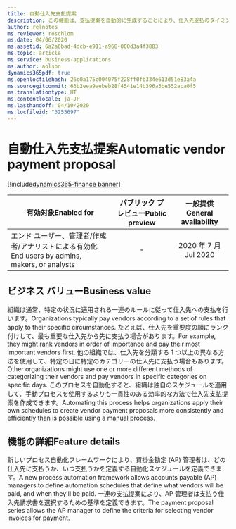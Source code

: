 ```yaml
---
title: 自動仕入先支払提案
description: この機能は、支払提案を自動的に生成することにより、仕入先支払のタイミングの最適化を支援します。
author: relnotes
ms.reviewer: roschlom
ms.date: 04/06/2020
ms.assetid: 6a2a6bad-4dcb-e911-a968-000d3a4f3883
ms.topic: article
ms.service: business-applications
ms.author: aolson
dynamics365pdf: true
ms.openlocfilehash: 26c0a175c004075f228ff0fb334e613d51e83a4a
ms.sourcegitcommit: 63b2eea9aebeb28f4541e14b396a3be552aca0f5
ms.translationtype: HT
ms.contentlocale: ja-JP
ms.lasthandoff: 04/10/2020
ms.locfileid: "3255697"
---
```

# <a name="automatic-vendor-payment-proposal"></a><span data-ttu-id="974c5-103">自動仕入先支払提案</span><span class="sxs-lookup"><span data-stu-id="974c5-103">Automatic vendor payment proposal</span></span>
[!include[dynamics365-finance banner](../includes/dynamics365-finance.md)]

| <span data-ttu-id="974c5-104">有効対象</span><span class="sxs-lookup"><span data-stu-id="974c5-104">Enabled for</span></span>    |  <span data-ttu-id="974c5-105">パブリック プレビュー</span><span class="sxs-lookup"><span data-stu-id="974c5-105">Public preview</span></span> | <span data-ttu-id="974c5-106">一般提供</span><span class="sxs-lookup"><span data-stu-id="974c5-106">General availability</span></span> | 
| ---------- | :----------: |:----------: |
|<span data-ttu-id="974c5-107">エンド ユーザー、管理者/作成者/アナリストによる有効化</span><span class="sxs-lookup"><span data-stu-id="974c5-107">End users by admins, makers, or analysts</span></span>|-| <span data-ttu-id="974c5-108">2020 年 7 月</span><span class="sxs-lookup"><span data-stu-id="974c5-108">Jul 2020</span></span>|


## <a name="business-value"></a><span data-ttu-id="974c5-109">ビジネス バリュー</span><span class="sxs-lookup"><span data-stu-id="974c5-109">Business value</span></span>
<!-- bv start -->
<span data-ttu-id="974c5-110">組織は通常、特定の状況に適用される一連のルールに従って仕入先への支払を行います。</span><span class="sxs-lookup"><span data-stu-id="974c5-110">Organizations typically pay vendors according to a set of rules that apply to their specific circumstances.</span></span> <span data-ttu-id="974c5-111">たとえば、仕入先を重要度の順にランク付けして、最も重要な仕入先から先に支払う場合があります。</span><span class="sxs-lookup"><span data-stu-id="974c5-111">For example, they might rank vendors in order of importance and pay their most important vendors first.</span></span> <span data-ttu-id="974c5-112">他の組織では、仕入先を分類する 1 つ以上の異なる方法を使用して、特定の日に特定のカテゴリーの仕入先に支払う場合もあります。</span><span class="sxs-lookup"><span data-stu-id="974c5-112">Other organizations might use one or more different methods of categorizing their vendors and pay vendors in specific categories on specific days.</span></span> <span data-ttu-id="974c5-113">このプロセスを自動化すると、組織は独自のスケジュールを適用して、手動プロセスを使用するよりも一貫性のある効率的な方法で仕入先支払提案を作成できます。</span><span class="sxs-lookup"><span data-stu-id="974c5-113">Automating this process helps organizations apply their own schedules to create vendor payment proposals more consistently and efficiently than is possible using a manual process.</span></span>
<!-- bv end -->



## <a name="feature-details"></a><span data-ttu-id="974c5-114">機能の詳細</span><span class="sxs-lookup"><span data-stu-id="974c5-114">Feature details</span></span>
<!--feature detail start -->
<span data-ttu-id="974c5-115">新しいプロセス自動化フレームワークにより、買掛金勘定 (AP) 管理者は、どの仕入先に支払うか、いつ支払うかを定義する自動化スケジュールを定義できます。</span><span class="sxs-lookup"><span data-stu-id="974c5-115">A new process automation framework allows accounts payable (AP) managers to define automation schedules that define what vendors will be paid, and when they'll be paid.</span></span> <span data-ttu-id="974c5-116">一連の支払提案により、AP 管理者は支払う仕入先請求書を選択するための基準を定義できます。</span><span class="sxs-lookup"><span data-stu-id="974c5-116">The payment proposal series allows the AP manager to define the criteria for selecting vendor invoices for payment.</span></span>
 
<!--feature detail end -->









